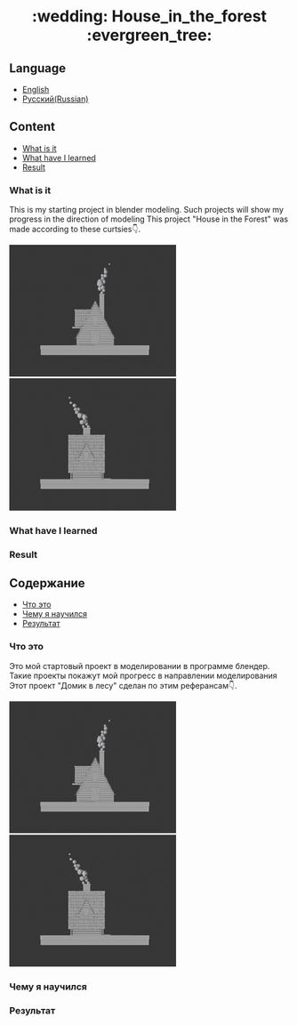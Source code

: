 <h1 align="center">
 :wedding: House_in_the_forest :evergreen_tree:
</h1>

## Language
* [English](#Content)
* [Русский(Russian)](#Содержание)

## Content
* [What is it](#What-is-it)
* [What have I learned](#What-have-I-learned)
* [Result](#Result)

### What is it
This is my starting project in blender modeling. Such projects will show my progress in the direction of modeling
This project "House in the Forest" was made according to these curtsies:point_down:.

 <img src="https://github.com/scainet7/House_in_the_forest/blob/master/bp%20front.png" width="300"/> <img src="https://github.com/scainet7/House_in_the_forest/blob/master/bp%20left.png" width="300"/>

### What have I learned
 
### Result 

## Содержание
* [Что это](#Что-это)
* [Чему я научился](№Чему-я-научился)
* [Результат](#Результат)

### Что это
Это мой стартовый проект в моделировании в программе блендер. Такие проекты покажут мой прогресс в направлении моделирования
Этот проект "Домик в лесу" сделан по этим реферансам:point_down:.

 <img src="https://github.com/scainet7/House_in_the_forest/blob/master/bp%20front.png" width="300"/> <img src="https://github.com/scainet7/House_in_the_forest/blob/master/bp%20left.png" width="300"/>
 
 ### Чему я научился
 
 ### Результат
 
 
